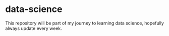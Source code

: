 # data-science

This repository will be part of my journey to learning data science, hopefully always update every week.
